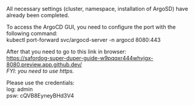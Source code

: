 All necessary settings (cluster, namespace, installation of ArgoSD) have already been completed.<br />

To access the ArgoCD GUI, you need to configure the port with the following command:<br />
kubectl port-forward svc/argocd-server -n argocd 8080:443

After that you need to go to this link in browser:<br />
https://safordog-super-duper-guide-w9pqqxr444whvjgx-8080.preview.app.github.dev/<br />
_FYI: you need to use https._

Please use the credentials:<br />
log: admin<br />
psw: cQVB8EyneyBHd3V4